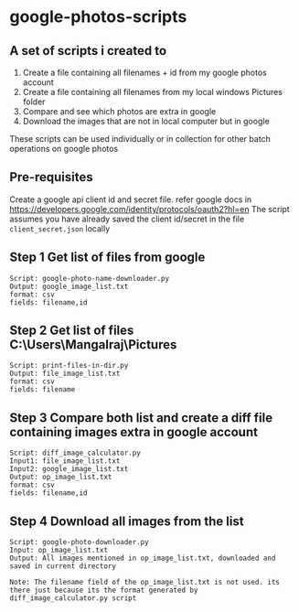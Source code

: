 # google-photos-scripts
## A set of scripts i created to
1. Create a file containing all filenames + id from my google photos account
2. Create a file containing all filenames from my local windows Pictures folder
3. Compare and see which photos are extra in google
4. Download the images that are not in local computer but in google

These scripts can be used individually or in collection for other batch operations on google photos

## Pre-requisites 
Create a google api client id and secret file. refer google docs in https://developers.google.com/identity/protocols/oauth2?hl=en
The script assumes you have already saved the client id/secret in the file ```client_secret.json``` locally

## Step 1 Get list of files from google
```
Script: google-photo-name-downloader.py
Output: google_image_list.txt
format: csv
fields: filename,id
```

## Step 2 Get list of files C:\Users\Mangalraj\Pictures
```
Script: print-files-in-dir.py
Output: file_image_list.txt
format: csv
fields: filename
```

## Step 3 Compare both list and create a diff file containing images extra in google account
```
Script: diff_image_calculator.py
Input1: file_image_list.txt
Input2: google_image_list.txt
Output: op_image_list.txt
format: csv
fields: filename,id
```

## Step 4 Download all images from the list
```
Script: google-photo-downloader.py
Input: op_image_list.txt
Output: All images mentioned in op_image_list.txt, downloaded and saved in current directory

Note: The filename field of the op_image_list.txt is not used. its there just because its the format generated by diff_image_calculator.py script
```

